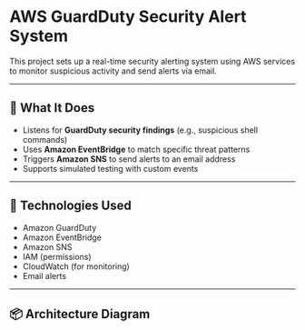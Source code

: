 # AWS GuardDuty Security Alert System

This project sets up a real-time security alerting system using AWS services to monitor suspicious activity and send alerts via email.

---

## 🔐 What It Does

- Listens for **GuardDuty security findings** (e.g., suspicious shell commands)
- Uses **Amazon EventBridge** to match specific threat patterns
- Triggers **Amazon SNS** to send alerts to an email address
- Supports simulated testing with custom events

---

## 🧰 Technologies Used

- Amazon GuardDuty
- Amazon EventBridge
- Amazon SNS
- IAM (permissions)
- CloudWatch (for monitoring)
- Email alerts

---

## 📦 Architecture Diagram


